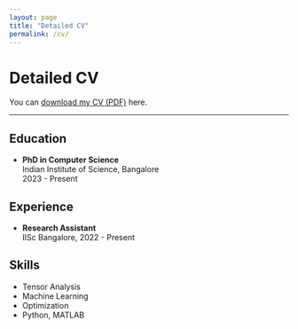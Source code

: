 ```yaml
---
layout: page
title: "Detailed CV"
permalink: /cv/
---
```


# Detailed CV

You can [download my CV (PDF)](/assets/CV.pdf) here.

---

## Education

- **PhD in Computer Science**  
  Indian Institute of Science, Bangalore  
  2023 - Present

<!-- Add more education history as needed -->

## Experience

- **Research Assistant**  
  IISc Bangalore, 2022 - Present

<!-- Add more experience as needed -->

## Skills

- Tensor Analysis
- Machine Learning
- Optimization
- Python, MATLAB

<!-- Add more sections as needed: Awards, Publications, etc. -->
